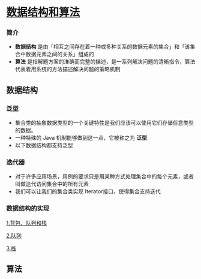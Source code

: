 [数据结构和算法](https://github.com/ChinesePowerful/algorithm)
=======

### 简介
- **数据结构** 是由「相互之间存在着一种或多种关系的数据元素的集合」和「该集合中数据元素之间的关系」组成的
- **算法** 是指解题方案的准确而完整的描述，是一系列解决问题的清晰指令，算法代表着用系统的方法描述解决问题的策略机制

## 数据结构

### 泛型
- 集合类的抽象数据类型的一个关键特性是我们应该可以使用它们存储任意类型的数据。
- 一种特殊的 Java 机制能够做到这一点，它被称之为 **泛型**
- 以下数据结构都支持泛型

### 迭代器
- 对于许多应用场景，用例的要求只是用某种方式处理集合中的每个元素，或者叫做迭代访问集合中的所有元素
- 我们可以让我们的集合类实现 Iterator接口，使得集合支持迭代

### 数据结构的实现

[1.背包、队列和栈](https://github.com/ChinesePowerful/algorithm/tree/master/src/data_structure/bag_queue_stack)

[2.队列](https://github.com/ChinesePowerful/data_structure/queue)

[3.栈](https://github.com/ChinesePowerful/data_structure/stack)


## 算法